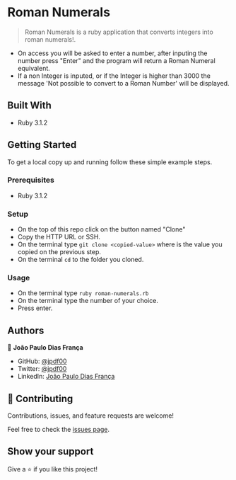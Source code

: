 # Roman Numerals

> Roman Numerals is a ruby application that converts integers into roman numerals!.

- On access you will be asked to enter a number, after inputing the number press "Enter" and the program will return a Roman Numeral equivalent.
- If a non Integer is inputed, or if the Integer is higher than 3000 the message 'Not possible to convert to a Roman Number' will be displayed.

## Built With

- Ruby 3.1.2

## Getting Started

To get a local copy up and running follow these simple example steps.

### Prerequisites

- Ruby 3.1.2

### Setup

- On the top of this repo click on the button named "Clone"
- Copy the HTTP URL or SSH.
- On the terminal type `git clone <copied-value>` where <copied-value> is the value you copied on the previous step.
- On the terminal `cd` to the folder you cloned.

### Usage

- On the terminal type `ruby roman-numerals.rb`
- On the terminal type the number of your choice.
- Press enter.

## Authors

👤 **João Paulo Dias França**

- GitHub: [@jpdf00](https://github.com/jpdf00)
- Twitter: [@jpdf00](https://twitter.com/jpdf00)
- LinkedIn: [João Paulo Dias França](https://www.linkedin.com/in/jpdf00/)

## 🤝 Contributing

Contributions, issues, and feature requests are welcome!

Feel free to check the [issues page](https://github.com/jpdf00/roman-numerals/issues).

## Show your support

Give a ⭐️ if you like this project!


